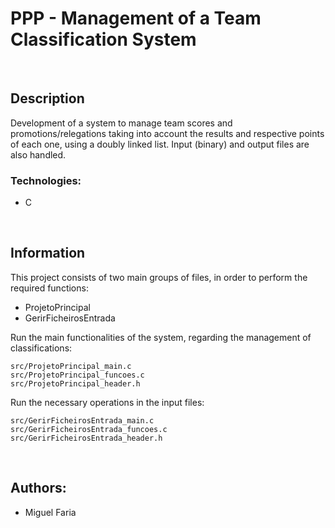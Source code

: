 # PPP - Management of a Team Classification System

<br>

## Description
Development of a system to manage team scores and promotions/relegations taking into account the results and respective points of each one, using a doubly linked list. Input (binary) and output files are also handled.

### Technologies:
- C

<br>

## Information
This project consists of two main groups of files, in order to perform the required functions:
- ProjetoPrincipal
- GerirFicheirosEntrada

Run the main functionalities of the system, regarding the management of classifications:

	src/ProjetoPrincipal_main.c
	src/ProjetoPrincipal_funcoes.c
	src/ProjetoPrincipal_header.h

Run the necessary operations in the input files:

	src/GerirFicheirosEntrada_main.c
	src/GerirFicheirosEntrada_funcoes.c
	src/GerirFicheirosEntrada_header.h

<br>

## Authors: 
- Miguel Faria